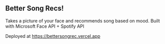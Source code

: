 ## Better Song Recs!

Takes a picture of your face and recommends song based on mood.
Built with Microsoft Face API + Spotify API

Deployed at https://bettersongrec.vercel.app
